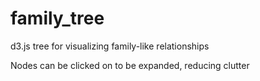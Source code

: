# family_tree

d3.js tree for visualizing family-like relationships

Nodes can be clicked on to be expanded, reducing clutter
